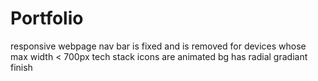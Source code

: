 # Portfolio
responsive webpage 
nav bar is fixed and is removed for devices whose max width < 700px
tech stack icons are animated
bg has radial gradiant finish
